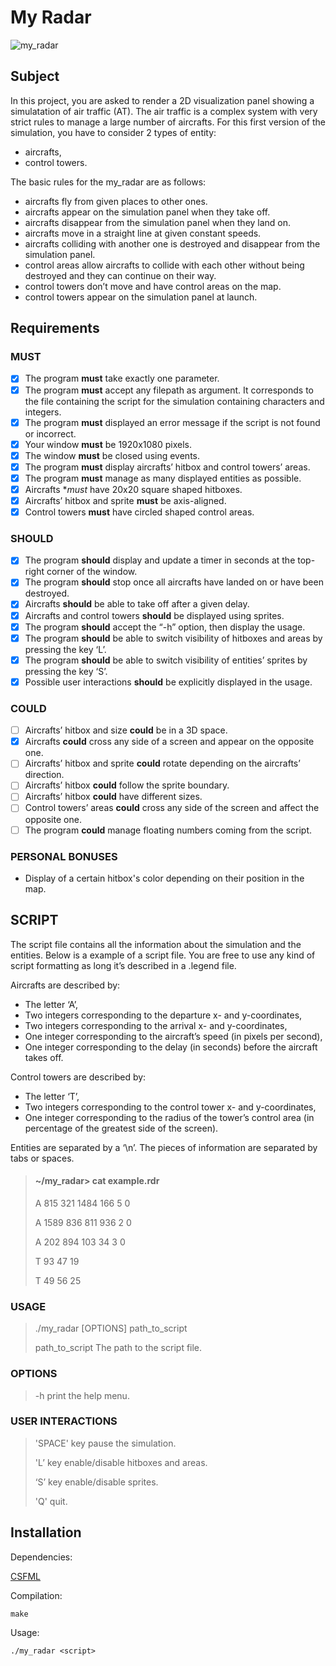 
# My Radar
![my_radar](radar.gif)
## Subject

In this project, you are asked to render a 2D visualization panel showing a simulatation of air traffic (AT).
The air traffic is a complex system with very strict rules to manage a large number of aircrafts.
For this first version of the simulation, you have to consider 2 types of entity:
- aircrafts,
- control towers.

The basic rules for the my_radar are as follows:
- aircrafts fly from given places to other ones.
- aircrafts appear on the simulation panel when they take off.
- aircrafts disappear from the simulation panel when they land on.
- aircrafts move in a straight line at given constant speeds.
- aircrafts colliding with another one is destroyed and disappear from the simulation panel.
- control areas allow aircrafts to collide with each other without being destroyed and they can continue
on their way.
- control towers don’t move and have control areas on the map.
- control towers appear on the simulation panel at launch.


## Requirements

### MUST
- [x] The program **must** take exactly one parameter.
- [x] The program **must** accept any filepath as argument. It corresponds to the file containing the script for
the simulation containing characters and integers.
- [x] The program **must** displayed an error message if the script is not found or incorrect.
- [x] Your window **must** be 1920x1080 pixels.
- [x] The window **must** be closed using events.
- [x] The program **must** display aircrafts’ hitbox and control towers’ areas.
- [x] The program **must** manage as many displayed entities as possible.
- [x] Aircrafts **must* have 20x20 square shaped hitboxes.
- [x] Aircrafts’ hitbox and sprite **must** be axis-aligned.
- [x] Control towers **must** have circled shaped control areas.

### SHOULD
- [x] The program **should** display and update a timer in seconds at the top-right corner of the window.
- [x] The program **should** stop once all aircrafts have landed on or have been destroyed.
- [x] Aircrafts **should** be able to take off after a given delay.
- [x] Aircrafts and control towers **should** be displayed using sprites.
- [x] The program **should** accept the “-h” option, then display the usage.
- [x] The program **should** be able to switch visibility of hitboxes and areas by pressing the key ‘L’.
- [x] The program **should** be able to switch visibility of entities’ sprites by pressing the key ‘S’.
- [x] Possible user interactions **should** be explicitly displayed in the usage.

### COULD
- [ ] Aircrafts’ hitbox and size **could** be in a 3D space.
- [x] Aircrafts **could** cross any side of a screen and appear on the opposite one.
- [ ] Aircrafts’ hitbox and sprite **could** rotate depending on the aircrafts’ direction.
- [ ] Aircrafts’ hitbox **could** follow the sprite boundary.
- [ ] Aircrafts’ hitbox **could** have different sizes.
- [ ] Control towers’ areas **could** cross any side of the screen and affect the opposite one.
- [ ] The program **could** manage floating numbers coming from the script.

### PERSONAL BONUSES
- Display of a certain hitbox's color depending on their position in the map.

## SCRIPT
The script file contains all the information about the simulation and the entities.
Below is a example of a script file. You are free to use any kind of script formatting as long it’s described in a .legend file.

Aircrafts are described by:
- The letter ‘A’, 
- Two integers corresponding to the departure x- and y-coordinates, 
- Two integers corresponding to the arrival x- and y-coordinates, 
- One integer corresponding to the aircraft’s speed (in pixels per second), 
- One integer corresponding to the delay (in seconds) before the aircraft takes off.

Control towers are described by: 
- The letter ‘T’, 
- Two integers corresponding to the control tower x- and y-coordinates, 
- One integer corresponding to the radius of the tower’s control area (in percentage of the greatest side of the screen). 

Entities are separated by a ‘\n’.
The pieces of information are separated by tabs or spaces.

> #### ~/my_radar> cat example.rdr
> A 815 321 1484 166 5 0
>
> A 1589 836 811 936 2 0
>
> A 202 894 103 34 3 0
>
> T 93 47 19
>
> T 49 56 25

### USAGE
>	./my_radar [OPTIONS] path_to_script
>
>	path_to_script The path to the script file.
>
### OPTIONS
>	-h	print the help menu.
>
### USER INTERACTIONS
> 'SPACE'  key pause the simulation.
>
> 'L’ 	   key enable/disable hitboxes and areas.
>
> ‘S’      key enable/disable sprites.
>
> 'Q'      quit.

## Installation

Dependencies:

[CSFML](https://www.sfml-dev.org/download/csfml/)

Compilation:

    make

Usage:

    ./my_radar <script>
